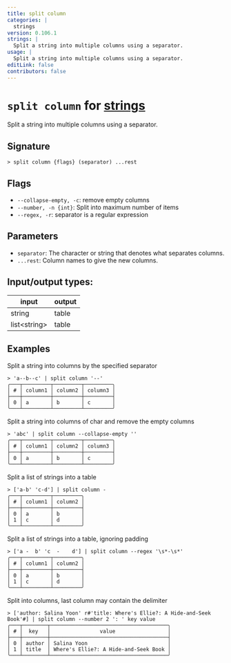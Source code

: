 ```yaml
---
title: split column
categories: |
  strings
version: 0.106.1
strings: |
  Split a string into multiple columns using a separator.
usage: |
  Split a string into multiple columns using a separator.
editLink: false
contributors: false
---
```

<!-- This file is automatically generated. Please edit the command in https://github.com/nushell/nushell instead. -->

# `split column` for [strings](/commands/categories/strings.md)

<div class='command-title'>Split a string into multiple columns using a separator.</div>

## Signature

```> split column {flags} (separator) ...rest```

## Flags

 -  `--collapse-empty, -c`: remove empty columns
 -  `--number, -n {int}`: Split into maximum number of items
 -  `--regex, -r`: separator is a regular expression

## Parameters

 -  `separator`: The character or string that denotes what separates columns.
 -  `...rest`: Column names to give the new columns.


## Input/output types:

| input        | output |
| ------------ | ------ |
| string       | table  |
| list&lt;string&gt; | table  |
## Examples

Split a string into columns by the specified separator
```nu
> 'a--b--c' | split column '--'
╭───┬─────────┬─────────┬─────────╮
│ # │ column1 │ column2 │ column3 │
├───┼─────────┼─────────┼─────────┤
│ 0 │ a       │ b       │ c       │
╰───┴─────────┴─────────┴─────────╯

```

Split a string into columns of char and remove the empty columns
```nu
> 'abc' | split column --collapse-empty ''
╭───┬─────────┬─────────┬─────────╮
│ # │ column1 │ column2 │ column3 │
├───┼─────────┼─────────┼─────────┤
│ 0 │ a       │ b       │ c       │
╰───┴─────────┴─────────┴─────────╯

```

Split a list of strings into a table
```nu
> ['a-b' 'c-d'] | split column -
╭───┬─────────┬─────────╮
│ # │ column1 │ column2 │
├───┼─────────┼─────────┤
│ 0 │ a       │ b       │
│ 1 │ c       │ d       │
╰───┴─────────┴─────────╯

```

Split a list of strings into a table, ignoring padding
```nu
> ['a -  b' 'c  -    d'] | split column --regex '\s*-\s*'
╭───┬─────────┬─────────╮
│ # │ column1 │ column2 │
├───┼─────────┼─────────┤
│ 0 │ a       │ b       │
│ 1 │ c       │ d       │
╰───┴─────────┴─────────╯

```

Split into columns, last column may contain the delimiter
```nu
> ['author: Salina Yoon' r#'title: Where's Ellie?: A Hide-and-Seek Book'#] | split column --number 2 ': ' key value
╭───┬────────┬──────────────────────────────────────╮
│ # │  key   │                value                 │
├───┼────────┼──────────────────────────────────────┤
│ 0 │ author │ Salina Yoon                          │
│ 1 │ title  │ Where's Ellie?: A Hide-and-Seek Book │
╰───┴────────┴──────────────────────────────────────╯

```
